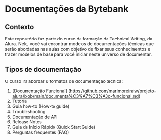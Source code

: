 <h1> Documentações da Bytebank</h1>

<h2>Contexto</h2
<p>Este repositório faz parte do curso de formação de Technical Writing, da Alura. Nele, você vai encontrar modelos de documentações técnicas que serão abordadas nas aulas com objetivo de fixar seus conhecimentos e trazer modelos de base para você iniciar neste universo de documentar.</p>          


<h2>Tipos de documentação</h2>
<p>O curso irá abordar 6 formatos de documentação técnica:</p>

1. [Documentação Funcional] (https://github.com/marimoreiratw/projeto-alura/blob/main/documenta%C3%A7%C3%A3o-funcional.md)
1. Tutorial 
1. Guia how-to (How-to guide)
1. Troubleshooting
1. Documentação de API
1. Release Notes
1. Guia de Início Rápido (Quick Start Guide)
1. Perguntas frequentes (FAQ)

